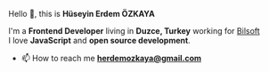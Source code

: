 Hello 👋, this is **Hüseyin Erdem ÖZKAYA**

I'm a **Frontend Developer** living in **Duzce, Turkey** working for [Bilsoft](https://bilsoft.com)<br />
I love **JavaScript** and **open source development**.<br />

- 📫 How to reach me **herdemozkaya@gmail.com**

<!--
**erdemozkaya/erdemozkaya** is a ✨ _special_ ✨ repository because its `README.md` (this file) appears on your GitHub profile.

Here are some ideas to get you started:

- 🔭 I’m currently working on ...
- 🌱 I’m currently learning ...
- 👯 I’m looking to collaborate on ...
- 🤔 I’m looking for help with ...
- 💬 Ask me about ...
- 📫 How to reach me: ...
- 😄 Pronouns: ...
- ⚡ Fun fact: ...
-->
